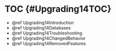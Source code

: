TOC {#Upgrading14TOC}
=====================

- @ref Upgrading14Introduction
- @ref Upgrading14Databases
- @ref Upgrading14Troubleshooting
- @ref Upgrading14ChangedBehavior
- @ref Upgrading14RemovedFeatures
